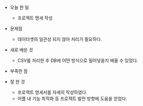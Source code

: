 - 오늘 한 일
    - 프로젝트 명세 작성

- 문제점
    - 데이터셋의 일관성 되지 않아 처리가 필요하다.

- 새로 배운 것
    - CSV를 처리한 후 DB에 어떤 방식으로 밀어넣을지 배울 수 있었다.

- 부족한 점

- 잘 한 것
    - 프로젝트 명세서를 자세히 작성하였다.
    - 어플 내 기능 최적화 등 프로젝트 발전 방향에 도움을 얻었다.